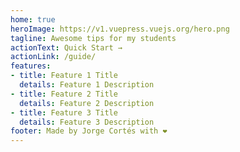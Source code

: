 ```yaml
---
home: true
heroImage: https://v1.vuepress.vuejs.org/hero.png
tagline: Awesome tips for my students
actionText: Quick Start →
actionLink: /guide/
features:
- title: Feature 1 Title
  details: Feature 1 Description
- title: Feature 2 Title
  details: Feature 2 Description
- title: Feature 3 Title
  details: Feature 3 Description
footer: Made by Jorge Cortés with ❤️
---
```

